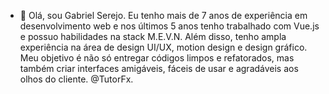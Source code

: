- 👋 Olá, sou Gabriel Serejo.
Eu tenho mais de 7 anos de experiência em desenvolvimento web e nos últimos 5 anos tenho trabalhado com Vue.js e possuo habilidades na stack M.E.V.N. Além disso, tenho ampla experiência na área de design UI/UX, motion design e design gráfico. Meu objetivo é não só entregar códigos limpos e refatorados, mas também criar interfaces amigáveis, fáceis de usar e agradáveis aos olhos do cliente.
@TutorFx.

<!---
TutorFx/TutorFx is a ✨ special ✨ repository because its `README.md` (this file) appears on your GitHub profile.
You can click the Preview link to take a look at your changes.
--->
